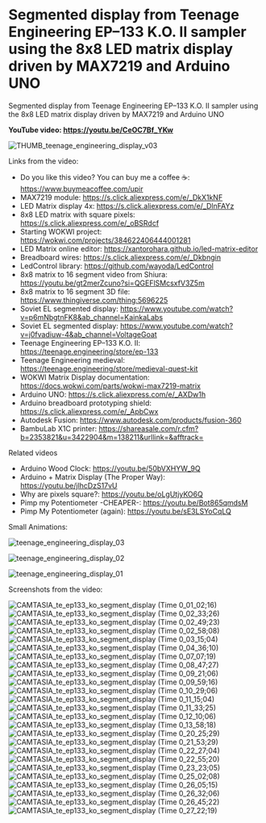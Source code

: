 # Segmented display from Teenage Engineering EP–133 K.O. II sampler using the 8x8 LED matrix display driven by MAX7219 and Arduino UNO
Segmented display from Teenage Engineering EP–133 K.O. II sampler using the 8x8 LED matrix display driven by MAX7219 and Arduino UNO


**YouTube video: https://youtu.be/CeOC7Bf_YKw**


![THUMB_teenage_engineering_display_v03](https://github.com/user-attachments/assets/d2c27bf0-fef9-41dd-a452-d03a2b297f70)


Links from the video:
- Do you like this video? You can buy me a coffee ☕: https://www.buymeacoffee.com/upir
- MAX7219 module: https://s.click.aliexpress.com/e/_DkX1kNF
- LED Matrix display 4x: https://s.click.aliexpress.com/e/_DlnFAYz
- 8x8 LED matrix with square pixels: https://s.click.aliexpress.com/e/_oBSRdcf
- Starting WOKWI project: https://wokwi.com/projects/384622406444001281
- LED Matrix online editor: https://xantorohara.github.io/led-matrix-editor
- Breadboard wires: https://s.click.aliexpress.com/e/_Dkbngin
- LedControl library: https://github.com/wayoda/LedControl
- 8x8 matrix to 16 segment video from Shiura: https://youtu.be/gt2merZcuno?si=QGEFlSMcsxfV3Z5m
- 8x8 matrix to 16 segment 3D file: https://www.thingiverse.com/thing:5696225
- Soviet EL segmented display: https://www.youtube.com/watch?v=p6mNbgtnFK8&ab_channel=KainkaLabs
- Soviet EL segmented display: https://www.youtube.com/watch?v=j0fvadiuw-4&ab_channel=VoltageGoat
- Teenage Engineering EP–133 K.O. II: https://teenage.engineering/store/ep-133
- Teenage Engineering medieval: https://teenage.engineering/store/medieval-quest-kit
- WOKWI Matrix Display documentation: https://docs.wokwi.com/parts/wokwi-max7219-matrix
- Arduino UNO: https://s.click.aliexpress.com/e/_AXDw1h
- Arduino breadboard prototyping shield: https://s.click.aliexpress.com/e/_ApbCwx
- Autodesk Fusion: https://www.autodesk.com/products/fusion-360
- BambuLab X1C printer: https://shareasale.com/r.cfm?b=2353821&u=3422904&m=138211&urllink=&afftrack=


Related videos 
- Arduino Wood Clock: https://youtu.be/50bVXHYW_9Q
- Arduino + Matrix Display (The Proper Way): https://youtu.be/jlhcDzS17vU
- Why are pixels square?: https://youtu.be/oLgUtjyKO6Q
- Pimp my Potentiometer -CHEAPER-: https://youtu.be/Bot865qmdsM
- Pimp My Potentiometer (again): https://youtu.be/sE3LSYoCqLQ





Small Animations:


![teenage_engineering_display_03](https://github.com/user-attachments/assets/f5170ee6-66e2-4246-9f64-4a276d9d1f44)

![teenage_engineering_display_02](https://github.com/user-attachments/assets/05b5b1c3-fdc2-46f0-b0d2-e06daaaa9f63)

![teenage_engineering_display_01](https://github.com/user-attachments/assets/982f9500-1f4f-4e83-82ed-9f10631fa03c)



Screenshots from the video:

![CAMTASIA_te_ep133_ko_segment_display (Time 0_01_02;16)](https://github.com/user-attachments/assets/5775c427-e140-44be-970a-9d7db4b7d2db)
![CAMTASIA_te_ep133_ko_segment_display (Time 0_02_33;26)](https://github.com/user-attachments/assets/7d9a8f43-0405-4430-8131-36e7992e5242)
![CAMTASIA_te_ep133_ko_segment_display (Time 0_02_49;23)](https://github.com/user-attachments/assets/4291555b-74ab-474d-b6e2-52848d334a6d)
![CAMTASIA_te_ep133_ko_segment_display (Time 0_02_58;08)](https://github.com/user-attachments/assets/3d271460-c2f3-4538-a56f-49f085af7303)
![CAMTASIA_te_ep133_ko_segment_display (Time 0_03_15;04)](https://github.com/user-attachments/assets/9de33715-dbbc-4051-8f9d-e224cf082719)
![CAMTASIA_te_ep133_ko_segment_display (Time 0_04_36;10)](https://github.com/user-attachments/assets/cc8aa343-3a00-4c59-a1d8-ec82d291236b)
![CAMTASIA_te_ep133_ko_segment_display (Time 0_07_07;19)](https://github.com/user-attachments/assets/1aaa2af3-3ba2-4074-8099-db1000a948b2)
![CAMTASIA_te_ep133_ko_segment_display (Time 0_08_47;27)](https://github.com/user-attachments/assets/b1f47afc-a8cf-455a-92dc-68524852e9a6)
![CAMTASIA_te_ep133_ko_segment_display (Time 0_09_21;06)](https://github.com/user-attachments/assets/e15b6594-24fd-498b-865e-325fa094d956)
![CAMTASIA_te_ep133_ko_segment_display (Time 0_09_59;16)](https://github.com/user-attachments/assets/be6a3fd8-19ae-421d-af84-68701743e9dd)
![CAMTASIA_te_ep133_ko_segment_display (Time 0_10_29;06)](https://github.com/user-attachments/assets/ca7f2e10-8adf-4171-b29b-f36444dd1bdc)
![CAMTASIA_te_ep133_ko_segment_display (Time 0_11_15;04)](https://github.com/user-attachments/assets/8d00e5e0-5ad8-4fd5-8844-3c752d09fe60)
![CAMTASIA_te_ep133_ko_segment_display (Time 0_11_33;25)](https://github.com/user-attachments/assets/d7a17740-5683-468b-9589-bffdd0cdc2cd)
![CAMTASIA_te_ep133_ko_segment_display (Time 0_12_10;06)](https://github.com/user-attachments/assets/59888bf3-ebe8-4af8-93cd-5170c830e816)
![CAMTASIA_te_ep133_ko_segment_display (Time 0_13_58;18)](https://github.com/user-attachments/assets/dbea0557-66af-4fdd-83a3-9bbc979565ea)
![CAMTASIA_te_ep133_ko_segment_display (Time 0_20_25;29)](https://github.com/user-attachments/assets/433a4087-f78d-46a7-b030-05f2e42a17f7)
![CAMTASIA_te_ep133_ko_segment_display (Time 0_21_53;29)](https://github.com/user-attachments/assets/1e15c5a2-513e-45d7-bea3-bd99e750ec0b)
![CAMTASIA_te_ep133_ko_segment_display (Time 0_22_27;04)](https://github.com/user-attachments/assets/4035ef33-26d1-488c-adc0-46271f2f9dfa)
![CAMTASIA_te_ep133_ko_segment_display (Time 0_22_55;20)](https://github.com/user-attachments/assets/59363145-8c56-4025-9929-b7e08a040fcb)
![CAMTASIA_te_ep133_ko_segment_display (Time 0_23_23;05)](https://github.com/user-attachments/assets/8f7c47b6-3e2c-46e0-983d-d9320b561a73)
![CAMTASIA_te_ep133_ko_segment_display (Time 0_25_02;08)](https://github.com/user-attachments/assets/e48ce004-73a2-4acf-ab33-807b73ad13e9)
![CAMTASIA_te_ep133_ko_segment_display (Time 0_26_05;15)](https://github.com/user-attachments/assets/d5605ff5-c972-4473-be63-362be713a305)
![CAMTASIA_te_ep133_ko_segment_display (Time 0_26_32;06)](https://github.com/user-attachments/assets/14761000-9e61-4a4e-8d68-95db859ec8d7)
![CAMTASIA_te_ep133_ko_segment_display (Time 0_26_45;22)](https://github.com/user-attachments/assets/2b4790b1-0e08-4835-9209-2361d8622987)
![CAMTASIA_te_ep133_ko_segment_display (Time 0_27_22;19)](https://github.com/user-attachments/assets/1c2be04f-1ee9-45ad-a28e-d0497ecf0ee5)





